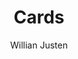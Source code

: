---
title: "Cards"
github: https://github.com/willianjusten/cards-jekyll-template
demo: https://willianjusten.github.io/cards-jekyll-template/
author: Willian Justen
draft: true
ssg:
  - Jekyll
cms:
  - No Cms
---